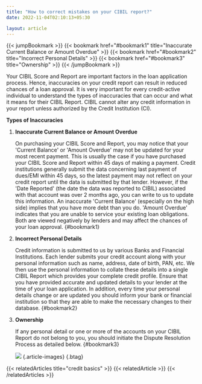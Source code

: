 ```yaml
---
title: "How to correct mistakes on your CIBIL report?"
date: 2022-11-04T02:10:13+05:30

layout: article
---
```


{{< jumpBookmark >}}
  {{< bookmark href="#bookmark1" title="Inaccurate Current Balance or Amount Overdue" >}}
  {{< bookmark href="#bookmark2" title="Incorrect Personal Details" >}}
  {{< bookmark href="#bookmark3" title="Ownership" >}}
{{< /jumpBookmark >}}

Your CIBIL Score and Report are important factors in the loan application process. Hence, inaccuracies on your credit report can result in reduced chances of a loan approval. It is very important for every credit-active individual to understand the types of inaccuracies that can occur and what it means for their CIBIL Report. CIBIL cannot alter any credit information in your report unless authorized by the Credit Institution (CI).

**Types of Inaccuracies**
1. **Inaccurate Current Balance or Amount Overdue**

    On purchasing your CIBIL Score and Report, you may notice that your 'Current Balance' or 'Amount Overdue' may not be updated for your most recent payment. This is usually the case if you have purchased your CIBIL Score and Report within 45 days of making a payment. Credit institutions generally submit the data concerning last payment of dues/EMI within 45 days, so the latest payment may not reflect on your credit report until the data is submitted by that lender. However, if the 'Date Reported' (the date the data was reported to CIBIL) associated with that account was over 2 months ago, you can write to us to update this information. An inaccurate 'Current Balance' (especially on the high side) implies that you have more debt than you do. 'Amount Overdue' indicates that you are unable to service your existing loan obligations. Both are viewed negatively by lenders and may affect the chances of your loan approval.
    {#bookmark1}

2. **Incorrect Personal Details**

    Credit information is submitted to us by various Banks and Financial Institutions. Each lender submits your credit account along with your personal information such as name, address, date of birth, PAN, etc. We then use the personal information to collate these details into a single CIBIL Report which provides your complete credit profile.
    Ensure that you have provided accurate and updated details to your lender at the time of your loan application. In addition, every time your personal details change or are updated you should inform your bank or financial institution so that they are able to make the necessary changes to their database.
    {#bookmark2}

3. **Ownership**

    If any personal detail or one or more of the accounts on your CIBIL Report do not belong to you, you should initiate the Dispute Resolution Process as detailed below.
    {#bookmark3}

    ![](../../../../images/article-images/image6.png)
    {.article-images}
{.btag}

{{< relatedArticles title="credit basics" >}}
  {{< relatedArticle >}}
{{< /relatedArticles >}}